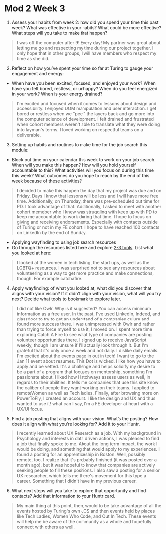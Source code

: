 # Mod 2 Week 3

1. Assess your habits from week 2: how did you spend your time this past week? What was effective in your habits? What could be more effective? What steps will you take to make that happen?
> I was off the computer after 9! Every day! My partner was great about letting me go and respecting my time during our project together. I only hope that in other groups, I will have members who respect my time as she did.

2. Reflect on how you’ve spent your time so far at Turing to gauge your engagement and energy:

- When have you been excited, focused, and enjoyed your work? When have you felt bored, restless, or unhappy? When do you feel energized in your work? When is your energy drained?

> I'm excited and focused when it comes to lessons about design and accessibility. I enjoyed DOM manipulation and user interaction. I get bored or restless when we "peel" the layers back and go more into the computer science of development. I felt drained and frustrated when cohort members weren't able to translate what they were doing into layman's terms. I loved working on respectful teams on a deliverable.

3. Setting up habits and routines to make time for the job search this module:
- Block out time on your calendar this week to work on your job search. When will you make this happen? How will you hold yourself accountable to this? What activities will you focus on during this time this week? What outcomes do you hope to reach by the end of this week because of these activities?
> I decided to make this happen the day that my project was due and on Friday. Days I know that lessons will be less and I will have more free time. Additionally, on Thursday, there was pre-scheduled out time for PD. I took advantage of that. Additionally, I asked to meet with another cohort memeber who I knew was struggling with keep up with PD to keep me accountable to work during that time. I hope to focus on giving and receiving endorsements. Especially with contacts outside of Turing or not in my FE cohort. I hope to have reached 100 contacts on LinkedIn by the end of Sunday.  

- Applying wayfinding to using job search resources
- Go through the resources listed here and explore [2-3 tools](https://github.com/turingschool/career-development-curriculum-site/blob/master/resources/finding_opportunities.md). List what you looked at here:
> I looked at the women in tech listing, the start ups, as well as the LGBTQ+ resources. I was surprised not to see any resources about volunteering as a way to get more practice and make connections, though. For example catchafire.

4. Apply wayfinding: of what you looked at, what did you discover that aligns with your vision? If it didn’t align with your vision, what will you try next? Decide what tools to bookmark to explore later.
> I did not like Owlr. Why is it suggested? You can access minimum information as a free user. In the past, I've used LinkedIn, Indeed, and glassdoor to try to get an understand of a companies culure and found more success there. I was unimpressed with Owlr and rather than trying to force myself to use it, I moved on. I spent more time exploring Catch A Fire to see what type of companies are posting volunteer opportunities there.
> I signed up to receive JavaScript weekly, though I am unsure if I'll actually look through it. But I'm grateful that it's only once a week and not daily. I dislike daily emails.
> I'm excited about the events page in out in tech! I want to go to the Jan 11 event about resumes.
> This Dot is wicked. I like how you have to apply and be vetted. It's a challenge and helps solidify my desire to be a part of a program that focuses on mentorship, something I'm passionate about.
> I liked how Hatchways assess users as well, in regards to their abilities. It tells me companies that use this site know the caliber of people they want working on their teams.
> I applied to remoteWomen as well as Tech ladies.
> Finally, after browsing more on PowerToFly, I created an account. I like the design and UX and thus wanted to use it! what can I say, I'm a FE developer at heart with a UX/UI focus.

5. Find a job posting that aligns with your vision. What’s the posting? How does it align with what you’re looking for? Add it to your Huntr.
> I recently learned about UX Research as a job. With my background in Psychology and interests in data driven actions, I was pleased to find a job that finally spoke to me. About the long term impact, the work I would be doing, and something that would apply to my experiences. I found a posting for an apprenticeship in Boston. Well, possibly remote, too. I realize that it's probably finished (it was posted over a month ago), but it was hopeful to know that companies are actively seeking people to fill these positions. I also saw a posting for a senior UX researcher, which tells me there's movement for this type a career. Something that I didn't have in my previous career.

6. What next steps will you take to explore that opportunity and find contacts? Add that information to your Huntr card.
> My main thing at this point, then, would to be take advantage of all the events hosted by Turing's own JCS and then events held by places like Tech Ladies, Women Who Code, and Out In Tech. These events will help me be aware of the community as a whole and hopefully connect with others as well.
